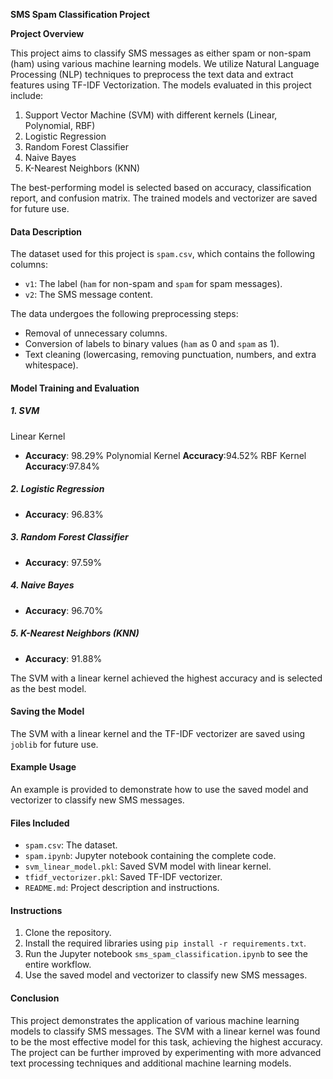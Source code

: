 **SMS Spam Classification Project**

**Project Overview**

This project aims to classify SMS messages as either spam or non-spam (ham) using various machine learning models. We utilize Natural Language Processing (NLP) techniques to preprocess the text data and extract features using TF-IDF Vectorization. The models evaluated in this project include:

1. Support Vector Machine (SVM) with different kernels (Linear, Polynomial, RBF)
2. Logistic Regression
3. Random Forest Classifier
4. Naive Bayes
5. K-Nearest Neighbors (KNN)

The best-performing model is selected based on accuracy, classification report, and confusion matrix. The trained models and vectorizer are saved for future use.

#### Data Description

The dataset used for this project is `spam.csv`, which contains the following columns:
- `v1`: The label (`ham` for non-spam and `spam` for spam messages).
- `v2`: The SMS message content.

The data undergoes the following preprocessing steps:
- Removal of unnecessary columns.
- Conversion of labels to binary values (`ham` as 0 and `spam` as 1).
- Text cleaning (lowercasing, removing punctuation, numbers, and extra whitespace).

#### Model Training and Evaluation

##### 1. SVM 
Linear Kernel
- **Accuracy**: 98.29%
Polynomial Kernel
**Accuracy**:94.52%
RBF Kernel
**Accuracy**:97.84%

##### 2. Logistic Regression
- **Accuracy**: 96.83%
  
##### 3. Random Forest Classifier
- **Accuracy**: 97.59%
  
##### 4. Naive Bayes
- **Accuracy**: 96.70%
  
##### 5. K-Nearest Neighbors (KNN)
- **Accuracy**: 91.88%

The SVM with a linear kernel achieved the highest accuracy and is selected as the best model.

#### Saving the Model

The SVM with a linear kernel and the TF-IDF vectorizer are saved using `joblib` for future use.

#### Example Usage

An example is provided to demonstrate how to use the saved model and vectorizer to classify new SMS messages.

#### Files Included

- `spam.csv`: The dataset.
- `spam.ipynb`: Jupyter notebook containing the complete code.
- `svm_linear_model.pkl`: Saved SVM model with linear kernel.
- `tfidf_vectorizer.pkl`: Saved TF-IDF vectorizer.
- `README.md`: Project description and instructions.

#### Instructions

1. Clone the repository.
2. Install the required libraries using `pip install -r requirements.txt`.
3. Run the Jupyter notebook `sms_spam_classification.ipynb` to see the entire workflow.
4. Use the saved model and vectorizer to classify new SMS messages.

#### Conclusion

This project demonstrates the application of various machine learning models to classify SMS messages. The SVM with a linear kernel was found to be the most effective model for this task, achieving the highest accuracy. The project can be further improved by experimenting with more advanced text processing techniques and additional machine learning models.
